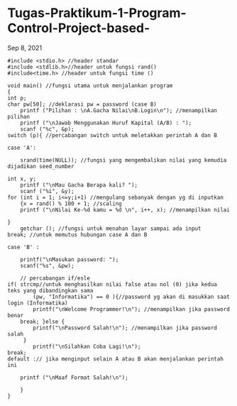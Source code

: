 # Tugas-Praktikum-1-Program-Control-Project-based-
Sep 8, 2021


    #include <stdio.h> //header standar
    #include <stdlib.h>//header untuk fungsi rand()
    #include<time.h> //header untuk fungsi time ()

    void main() //fungsi utama untuk menjalankan program
    {
    int p;
    char pw[50]; //deklarasi pw = password (case B)
        printf ("Pilihan : \nA.Gacha Nilai\nB.Login\n"); //menampilkan pilihan
        printf ("\nJawab Menggunakan Huruf Kapital (A/B) : ");
        scanf ("%c", &p);
    switch (p){ //percabangan switch untuk meletakkan perintah A dan B

    case 'A':

        srand(time(NULL)); //fungsi yang mengembalikan nilai yang kemudia dijadikan seed_number

    int x, y;
        printf ("\nMau Gacha Berapa kali? ");
        scanf ("%i", &y);
    for (int i = 1; i<=y;i+1) //mengulang sebanyak dengan yg di inputkan
        {x = rand() % 100 + 1; //scaling
        printf ("\nNilai Ke-%d kamu = %d \n", i++, x); //menampilkan nilai

    }
        getchar (); //fungsi untuk menahan layar sampai ada input
    break; //untuk memutus hubungan case A dan B

    case 'B' :

        printf("\nMasukan password: ");
        scanf("%s", &pw);

        // percabangan if/esle
    if( strcmp//untuk menghasilkan nilai false atau nol (0) jika kedua teks yang dibandingkan sama
            (pw, "Informatika") == 0 ){//password yg akan di masukkan saat login (Informatika)
            printf("\nWelcome Programmer!\n"); //menampilkan jika password benar
        break; }else {
            printf("\nPassword Salah!\n"); //menampilkan jika password salah
         }
            printf("\nSilahkan Coba Lagi!\n");
    break;
    default :// jika menginput selain A atau B akan menjalankan perintah ini

        printf ("\nMaaf Format Salah!\n");

        }
    }
